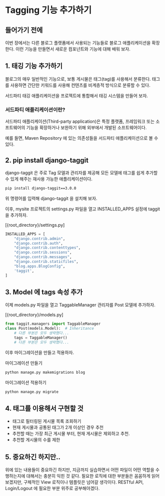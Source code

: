 # Tagging 기능 추가하기

## 들어가기 전에
이번 장에서는 다른 블로그 플랫폼에서 사용되는 기능들로 블로그 애플리케이션을 확장한다. 이런 기능을 만들면서 새로운 컴포넌트와 기능에 대해 배워 보자.

## 1. 태깅 기능 추가하기
블로그의 매우 일반적인 기능으로, 보통 게시물은 태그(tag)를 사용해서 분류한다. 태그를 사용하면 간단한 키워드를 사용해 컨텐츠를 비계층적 방식으로 분류할 수 있다.

서드파티 태깅 애플리케이션을 프로젝트에 통합해서 태깅 시스템을 만들어 보자.

### 서드파티 애플리케이션이란?
서드파티 애플리케이션(Third-party application)은 특정 플랫폼, 프레임워크 또는 소프트웨어의 기능을 확장하거나 보완하기 위해 외부에서 개발된 소프트웨어이다.

예를 들면, Maven Repository 에 있는 의존성들을 서드파티 애플리케이션으로 볼 수 있다.

## 2. pip install django-taggit
django-taggit 은 주로 Tag 모델과 관리자를 제공해 모든 모델에 태그를 쉽게 추가할 수 있게 해주는 재사용 가능한 애플리케이션이다.

```bash
pip install django-taggit==3.0.0
```

위 명령어를 입력해 django-taggit 을 설치해 보자.

이후, mysite 프로젝트의 settings.py 파일을 열고 INSTALLED_APPS 설정에 taggit 을 추가하자.

[{root_directory}/settings.py]
```python
INSTALLED_APPS = [
    "django.contrib.admin",
    "django.contrib.auth",
    "django.contrib.contenttypes",
    "django.contrib.sessions",
    "django.contrib.messages",
    "django.contrib.staticfiles",
    "blog.apps.BlogConfig",
    'taggit',
]
```

## 3. Model 에 tags 속성 추가
이제 models.py 파일을 열고 TaggableManager 관리자를 Post 모델에 추가하자.

[{root_directory}/models.py]
```python
from taggit.managers import TaggableManager
class Post(models.Model):  # Inheritance
    # 다른 부분은 모두 생략했다...    
    tags = TaggableManager()
    # 다른 부분은 모두 생략했다...
```

이후 마이그레이션을 만들고 적용하자.

마이그레이션 만들기
```bash
python manage.py makemigrations blog
```

마이그레이션 적용하기
```bash
python manage.py migrate
```

## 4. 태그를 이용해서 구현할 것
- 태그로 필터링된 게시물 목록 조회하기
- 현재 게시물과 공통된 태그가 2개 이상인 경우 추천
- 추천할 때는 가장 최근 게시물 부터, 현재 게시물은 제외하고 추천.
- 추천할 게시물의 수를 제한

## 5. 중요하긴 하지만..
위에 있는 내용들이 중요하긴 하지만, 지금까지 실습하면서 어떤 파일이 어떤 역할을 수행하는지에 대해서는 충분히 익힌 것 같다. 필요한 로직에 대한 부분들은 꼼꼼하게 읽어 보겠지만, 구체적인 View 로직이나 템플릿은 넘어갈 생각이다. RESTful API, Login/Logout 에 필요한 부분 위주로 공부해야겠다.